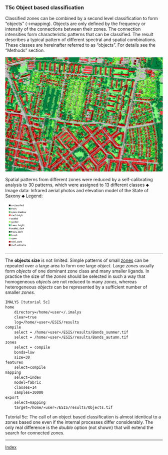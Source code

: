 ### T5c	Object based classification

Classified zones can be combined by a second level classification to form “objects” (→mapping). Objects are only defined by the frequency or intensity of the connections between their zones. The connection intensities form characteristic patterns that can be classified. The result describes a typical pattern of different spectral and spatial combinations. These classes are hereinafter referred to as “objects”. For details see the “Methods” section.

![](../images/t5_Gohlis.png)

Spatial patterns from different zones were reduced by a self-calibrating analysis to 30 patterns, which were assigned to 13 different classes ⬥ Image data: Infrared aerial photos and elevation model of the State of Saxony ⬥ Legend:

<img src="../images/t5_Gohlis_legend.png" alt="Legend" style="zoom:33%;" />

-----

The **objects size** is not limited. Simple patterns of small [zones]() can be repeated over a large area to form one large *object*. Large *zones* usually form *objects* of one dominant zone class and many smaller ligands. In practice the size of the *zones* should be selected in such a way that homogeneous *objects* are not reduced to many *zones*, whereas heterogeneous *objects* can be represented by a sufficient number of smaller *zones*.

```
IMALYS [tutorial 5c]
home
	directory=/home/»user«/.imalys
	clear=true
	log=/home/»user«/ESIS/results
compile
	select = /home/»user«/ESIS/results/Bands_summer.tif
	select = /home/»user«/ESIS/results/Bands_autumn.tif
zones
	select = compile
	bonds=low
	size=30
features
	select=compile
mapping
	select=index
	model=fabric
	classes=14
	samples=30000
export
	select=mapping
	target=/home/»user«/ESIS/results/Objects.tif
```

Tutorial 5c: The call of an object based classification is almost identical to a zones based one even if the internal processes differ considerably. The only real difference is the *double* option (not shown) that will extend the search for connected zones. 

-----

[Index](Index.md)

